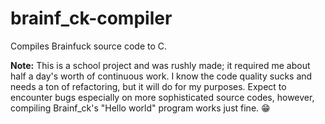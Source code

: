 # brainf_ck-compiler
Compiles Brainfuck source code to C.

**Note:** This is a school project and was rushly made; it required me about half a day's worth of continuous work. I know the code quality sucks and needs a ton of refactoring, but it will do for my purposes. Expect to encounter bugs especially on more sophisticated source codes, however, compiling Brainf_ck's "Hello world" program works just fine. 😁
